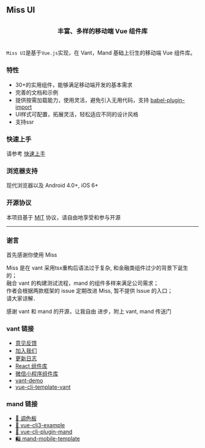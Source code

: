 Miss UI
---
<h3 align="center" style="margin: 30px 0 35px;">丰富、多样的移动端 Vue 组件库</h3>

`Miss UI`是基于`Vue.js`实现，在 Vant，Mand 基础上衍生的移动端 Vue 组件库。
 
### 特性

* 30+的实用组件，能够满足移动端开发的基本需求
* 完善的文档和示例
* 提供按需加载能力，使用灵活，避免引入无用代码，支持 [babel-plugin-import](https://github.com/ant-design/babel-plugin-import)
* UI样式可配置，拓展灵活，轻松适应不同的设计风格
* 支持ssr

### 快速上手

请参考 [快速上手](#/zh-CN/quickstart)


### 浏览器支持

现代浏览器以及 Android 4.0+, iOS 6+


### 开源协议

本项目基于 [MIT](https://zh.wikipedia.org/wiki/MIT%E8%A8%B1%E5%8F%AF%E8%AD%89) 协议，请自由地享受和参与开源

---
### 谢言
首先感谢你使用 Miss

Miss 是在 vant 采用tsx重构后语法过于复杂, 和金融类组件过少的背景下诞生的；    
融合 vant 的构建测试流程，mand 的组件多样来满足公司需求；    
作者会根据两款框架的 issue 定期改进 Miss, 暂不提供 Issue 的入口；   
请大家谅解．

感谢 vant 和 mand 的开源，让我自由 进步，附上 vant, mand 传送门

### vant 链接

* [意见反馈](https://github.com/youzan/vant/issues)
* [加入我们](https://job.youzan.com)
* [更新日志](#/zh-CN/changelog)
* [React 组件库](https://www.youzanyun.com/zanui/zent)
* [微信小程序组件库](https://github.com/youzan/zanui-weapp)
* [vant-demo](https://github.com/youzan/vant-demo)
* [vue-cli-template-vant](https://github.com/youzan/vue-cli-template-vant)


### mand 链接

* <a href="https://github.com/mand-mobile" target="_blank">🎨 调色板</a>
* <a href="https://github.com/mand-mobile/vue-cli3-example" target="_blank">🍭 vue-cli3-example</a>
* <a href="https://github.com/mand-mobile/vue-cli-plugin-mand" target="_blank">🍄 vue-cli-plugin-mand</a>
* <a href="https://github.com/mand-mobile/mand-mobile-template" target="_blank">🛍 mand-mobile-template</a>